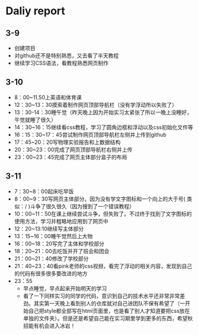 # Daliy report

## 3-9

* 创建项目
* 对github还不是特别熟悉，又去看了半天教程
* 继续学习CSS语法，看教程熟悉网页制作

## 3-10

* 8：00~11.50上英语和体育课
* 12：30~13：30摸索着制作网页顶部导航栏（没有学浮动所以失败了）
* 13：30-14：30睡午觉（昨天晚上因为开始实习太紧张了所以一晚上没睡好，午觉就睡了很久）
* 14：30~16：15继续看css教程，学习了圆角边框和浮动以及css初始化文件等
* 16：15：30~17：45尝试制作网页顶部导航栏左侧并上传到github
* 17：45~20：20写物理实验报告和上数据结构
* 20：30~23：00完成了网页顶部导航栏右侧并上传
* 23：00~23：45完成了网页主体部分盒子的布局

## 3-11

* 7：30~8：00起床吃早饭
* 8：00~9：30写网页主体部分。因为没有学文字图标和一个向上的大于号( 类似：\/ )斗争了很久很久（因为搜到了一个错误教程）
* 10：00~11：50在课上继续尝试斗争，但失败了。不过终于找到了文字图标的使用方法，学习并粗略地应用到了网页中
* 12：20~13:10继续写主体部分
* 13：15~16：00睡午觉然后上大物
* 16：00~18：20写完了主体和学校部分
* 18：20~21：00去吃饭并开了班会和团会
* 21：00~21：40修改了学校部分
* 21：40~23：40看pink老师的css视频，看完了浮动的相关内容，发现到自己的代码有很多很多要改进的地方
* 23：55
  - 早点睡觉，早点起来开始明天的学习
  - 看了一下同样实习的同学的代码，意识到自己的技术水平还非常非常差劲。其实第一天晚上看到别人的仓库就对自己进团队不保有希望了（一开始自己把style都全部写在html页面里，也是看了别人才知道要把css放在单独的文件夹）。但是还是希望自己能在实习期里学到更多的东西，希望秋招能有机会进入冰岩！
